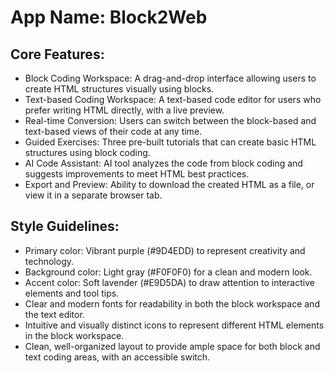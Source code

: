 # **App Name**: Block2Web

## Core Features:

- Block Coding Workspace: A drag-and-drop interface allowing users to create HTML structures visually using blocks.
- Text-based Coding Workspace: A text-based code editor for users who prefer writing HTML directly, with a live preview.
- Real-time Conversion: Users can switch between the block-based and text-based views of their code at any time.
- Guided Exercises: Three pre-built tutorials that can create basic HTML structures using block coding.
- AI Code Assistant: AI tool analyzes the code from block coding and suggests improvements to meet HTML best practices.
- Export and Preview: Ability to download the created HTML as a file, or view it in a separate browser tab.

## Style Guidelines:

- Primary color: Vibrant purple (#9D4EDD) to represent creativity and technology.
- Background color: Light gray (#F0F0F0) for a clean and modern look.
- Accent color: Soft lavender (#E9D5DA) to draw attention to interactive elements and tool tips.
- Clear and modern fonts for readability in both the block workspace and the text editor.
- Intuitive and visually distinct icons to represent different HTML elements in the block workspace.
- Clean, well-organized layout to provide ample space for both block and text coding areas, with an accessible switch.